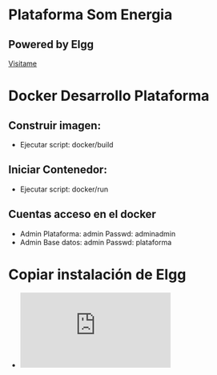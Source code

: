 # Plataforma Som Energia
## Powered by Elgg 

[Visitame](https://plataforma.somenergia.coop/)


# Docker Desarrollo Plataforma
## Construir imagen: 
- Ejecutar script: docker/build

## Iniciar Contenedor:
- Ejecutar script: docker/run

## Cuentas acceso en el docker
- Admin Plataforma: admin Passwd: adminadmin
- Admin Base datos: admin Passwd: plataforma

# Copiar instalación de Elgg
- ![Duplicar instalación](http://learn.elgg.org/es/1.9/admin/duplicate-installation.html)

